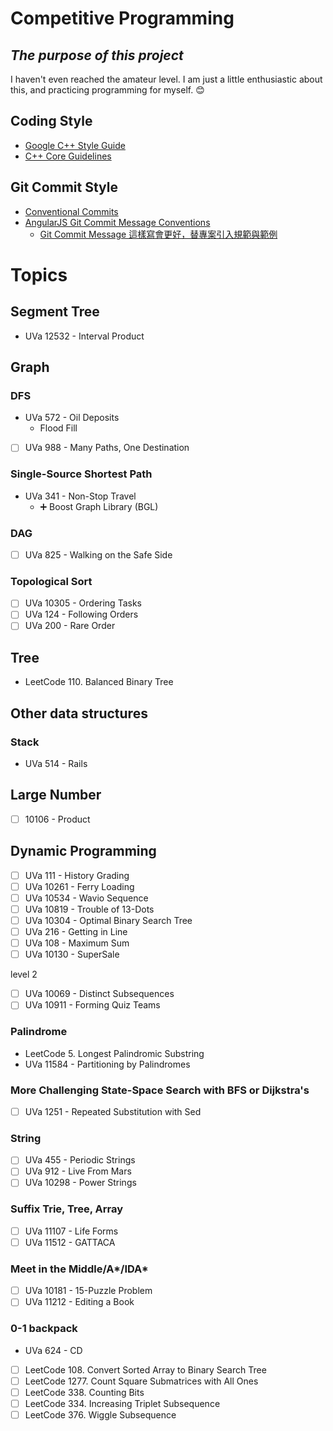 # Competitive Programming

## *The purpose of this project*

I haven't even reached the amateur level.
I am just a little enthusiastic about this, and practicing programming for myself. 😊

## Coding Style

- [Google C++ Style Guide](https://google.github.io/styleguide/cppguide.html)
- [C++ Core Guidelines](https://github.com/isocpp/CppCoreGuidelines/blob/master/CppCoreGuidelines.md)

## Git Commit Style

- [Conventional Commits](https://www.conventionalcommits.org/en/v1.0.0/)
- [AngularJS Git Commit Message Conventions](https://docs.google.com/document/d/1QrDFcIiPjSLDn3EL15IJygNPiHORgU1_OOAqWjiDU5Y/edit#heading=h.greljkmo14y0)
    - [Git Commit Message 這樣寫會更好，替專案引入規範與範例](https://wadehuanglearning.blogspot.com/2019/05/commit-commit-commit-why-what-commit.html)

# Topics

## Segment Tree

- UVa 12532 - Interval Product

## Graph

### DFS

- UVa 572 - Oil Deposits
    - Flood Fill
- [ ] UVa 988 - Many Paths, One Destination

### Single-Source Shortest Path

- UVa 341 - Non-Stop Travel
    - ➕ Boost Graph Library (BGL)

### DAG

- [ ] UVa 825 - Walking on the Safe Side

### Topological Sort

- [ ] UVa 10305 - Ordering Tasks
- [ ] UVa 124 - Following Orders
- [ ] UVa 200 - Rare Order

## Tree

- LeetCode 110. Balanced Binary Tree

## Other data structures

### Stack

- UVa 514 - Rails

## Large Number

- [ ] 10106 - Product

## Dynamic Programming

- [ ] UVa 111 - History Grading
- [ ] UVa 10261 - Ferry Loading
- [ ] UVa 10534 - Wavio Sequence
- [ ] UVa 10819 - Trouble of 13-Dots
- [ ] UVa 10304 - Optimal Binary Search Tree
- [ ] UVa 216 - Getting in Line
- [ ] UVa 108 - Maximum Sum
- [ ] UVa 10130 - SuperSale

level 2

- [ ] UVa 10069 - Distinct Subsequences
- [ ] UVa 10911 - Forming Quiz Teams

### Palindrome

- LeetCode 5. Longest Palindromic Substring
- UVa 11584 - Partitioning by Palindromes

### More Challenging State-Space Search with BFS or Dijkstra's

- [ ] UVa 1251 - Repeated Substitution with Sed

### String

- [ ] UVa 455 - Periodic Strings
- [ ] UVa 912 - Live From Mars
- [ ] UVa 10298 - Power Strings

### Suffix Trie, Tree, Array

- [ ] UVa 11107 - Life Forms
- [ ] UVa 11512 - GATTACA

### Meet in the Middle/A*/IDA*

- [ ] UVa 10181 - 15-Puzzle Problem
- [ ] UVa 11212 - Editing a Book

### 0-1 backpack

- UVa 624 - CD
- [ ] LeetCode 108. Convert Sorted Array to Binary Search Tree
- [ ] LeetCode 1277. Count Square Submatrices with All Ones
- [ ] LeetCode 338. Counting Bits
- [ ] LeetCode 334. Increasing Triplet Subsequence
- [ ] LeetCode 376. Wiggle Subsequence